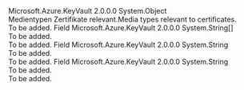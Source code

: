<Type Name="CertificateContentType" FullName="Microsoft.Azure.KeyVault.Models.CertificateContentType">
  <TypeSignature Language="C#" Value="public static class CertificateContentType" />
  <TypeSignature Language="ILAsm" Value=".class public auto ansi abstract sealed beforefieldinit CertificateContentType extends System.Object" />
  <TypeSignature Language="DocId" Value="T:Microsoft.Azure.KeyVault.Models.CertificateContentType" />
  <TypeSignature Language="VB.NET" Value="Public Class CertificateContentType" />
  <TypeSignature Language="F#" Value="type CertificateContentType = class" />
  <AssemblyInfo>
    <AssemblyName>Microsoft.Azure.KeyVault</AssemblyName>
    <AssemblyVersion>2.0.0.0</AssemblyVersion>
  </AssemblyInfo>
  <Base>
    <BaseTypeName>System.Object</BaseTypeName>
  </Base>
  <Interfaces />
  <Docs>
    <summary>
            <span data-ttu-id="48b92-101">Medientypen Zertifikate relevant.</span><span class="sxs-lookup"><span data-stu-id="48b92-101">Media types relevant to certificates.</span></span>
            </summary>
    <remarks>To be added.</remarks>
  </Docs>
  <Members>
    <Member MemberName="AllTypes">
      <MemberSignature Language="C#" Value="public static readonly string[] AllTypes;" />
      <MemberSignature Language="ILAsm" Value=".field public static initonly string[] AllTypes" />
      <MemberSignature Language="DocId" Value="F:Microsoft.Azure.KeyVault.Models.CertificateContentType.AllTypes" />
      <MemberSignature Language="VB.NET" Value="Public Shared ReadOnly AllTypes As String() " />
      <MemberSignature Language="F#" Value=" staticval mutable AllTypes : string[]" Usage="Microsoft.Azure.KeyVault.Models.CertificateContentType.AllTypes" />
      <MemberType>Field</MemberType>
      <AssemblyInfo>
        <AssemblyName>Microsoft.Azure.KeyVault</AssemblyName>
        <AssemblyVersion>2.0.0.0</AssemblyVersion>
      </AssemblyInfo>
      <ReturnValue>
        <ReturnType>System.String[]</ReturnType>
      </ReturnValue>
      <Docs>
        <summary>To be added.</summary>
        <remarks>To be added.</remarks>
      </Docs>
    </Member>
    <Member MemberName="Pem">
      <MemberSignature Language="C#" Value="public const string Pem;" />
      <MemberSignature Language="ILAsm" Value=".field public static literal string Pem" />
      <MemberSignature Language="DocId" Value="F:Microsoft.Azure.KeyVault.Models.CertificateContentType.Pem" />
      <MemberSignature Language="VB.NET" Value="Public Const Pem As String " />
      <MemberSignature Language="F#" Value="val mutable Pem : string" Usage="Microsoft.Azure.KeyVault.Models.CertificateContentType.Pem" />
      <MemberType>Field</MemberType>
      <AssemblyInfo>
        <AssemblyName>Microsoft.Azure.KeyVault</AssemblyName>
        <AssemblyVersion>2.0.0.0</AssemblyVersion>
      </AssemblyInfo>
      <ReturnValue>
        <ReturnType>System.String</ReturnType>
      </ReturnValue>
      <Docs>
        <summary>To be added.</summary>
        <remarks>To be added.</remarks>
      </Docs>
    </Member>
    <Member MemberName="Pfx">
      <MemberSignature Language="C#" Value="public const string Pfx;" />
      <MemberSignature Language="ILAsm" Value=".field public static literal string Pfx" />
      <MemberSignature Language="DocId" Value="F:Microsoft.Azure.KeyVault.Models.CertificateContentType.Pfx" />
      <MemberSignature Language="VB.NET" Value="Public Const Pfx As String " />
      <MemberSignature Language="F#" Value="val mutable Pfx : string" Usage="Microsoft.Azure.KeyVault.Models.CertificateContentType.Pfx" />
      <MemberType>Field</MemberType>
      <AssemblyInfo>
        <AssemblyName>Microsoft.Azure.KeyVault</AssemblyName>
        <AssemblyVersion>2.0.0.0</AssemblyVersion>
      </AssemblyInfo>
      <ReturnValue>
        <ReturnType>System.String</ReturnType>
      </ReturnValue>
      <Docs>
        <summary>To be added.</summary>
        <remarks>To be added.</remarks>
      </Docs>
    </Member>
  </Members>
</Type>